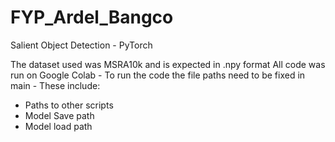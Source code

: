 # FYP_Ardel_Bangco
Salient Object Detection - PyTorch

The dataset used was MSRA10k and is expected in .npy format
All code was run on Google Colab - 
To run the code the file paths need to be fixed in main - 
These include:
- Paths to other scripts
- Model Save path
- Model load path
